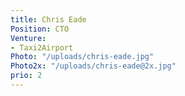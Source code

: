```yaml
---
title: Chris Eade
Position: CTO
Venture:
- Taxi2Airport
Photo: "/uploads/chris-eade.jpg"
Photo2x: "/uploads/chris-eade@2x.jpg"
prio: 2
---
```


